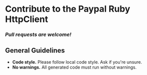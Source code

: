 # Contribute to the Paypal Ruby HttpClient

### *Pull requests are welcome!*

General Guidelines
------------------

* **Code style.** Please follow local code style. Ask if you're unsure.
* **No warnings.** All generated code must run without warnings.
